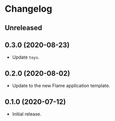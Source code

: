 # Changelog

## Unreleased

## 0.3.0 (2020-08-23)

*   Update `toys`.

## 0.2.0 (2020-08-02)

*   Update to the new Flame application template.

## 0.1.0 (2020-07-12)

*   Initial release.
